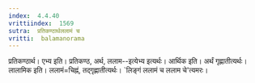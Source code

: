 ```yaml
---
index:  4.4.40
vrittiindex:  1569
sutra:  प्रतिकण्ठार्थललामं च
vritti:  balamanorama 
---
```


प्रतिकण्ठार्थ। एभ्य इति। प्रतिकण्ठ, अर्थ, ललाम--इत्येभ्य इत्यर्थः। आर्थिक इति। अर्थं गृह्णातीत्यर्थः। लालामिक इति। ललामं=चिह्नं, तद्गृह्णातीत्यर्थः। `लिङ्गं ललामं च ललाम चे'त्यमरः। 

